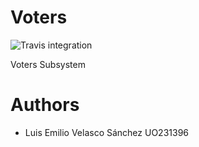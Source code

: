 Voters
======
![Travis integration](https://travis-ci.org/Arquisoft/votersI2.svg?branch=master)

Voters Subsystem

Authors
=======

* Luis Emilio Velasco Sánchez UO231396
